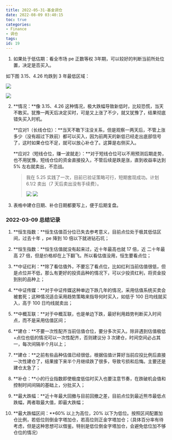 ```yaml
---
title: 2022-05-31-基金调仓
date: 2022-08-09 03:40:15
toc: true
categories:
- Finance
- 调仓
tags:
id: 19
---
```


1. 如果处于低估期：看全市场 pe 正数等权 3年期，可以较好的判断当前所处位置，决定是否买入。

如下图 3.15、4.26 均跌到 3 年最低区域：

![](https://img.arctee.cn/one/202205312218544.png)

<!--more-->

![](https://img.arctee.cn/one/202205312219215.png)

2. **情况：**像 3.15、4.26 这种情况，极大跌幅导致新低时，比较恐慌，当天不敢买。犹豫一两天后决定买时，可是又上涨了不少，就又犹豫了，结果彻底错失买入时机。

   **应对1（长线仓位）：**当天不敢下注没关系，但是观察一两天后，不管上涨多少（没有超过下跌前）都可以买入，因为前两天的新低已经走出底部信号了，这时如果仓位不足，就可以放心补仓了。这算是右侧买入。

   **应对2（短线仓位，赚一波就走）：**对于短线仓位可以不用预测后期走势，也不用犹豫，短线仓位的资金直接投入，不管后续是跌是涨，直到收益率达到 5% 左右就卖出，不恋战。

   > 我在 5.25 实践了一次，目前已验证策略可行，短期套现成功。计划 6.1/2 卖出（7 天后卖出没有手续费）。
   >
   > ![](https://img.arctee.cn/one/202205312158124.jpg)
   > ![](https://img.arctee.cn/one/202205312200033.jpg)

3. 表格中建仓日期、补仓日期都要写上，便于后期复盘。


### 2022-03-09 总结记录

1. **恒生指数：**恒生估值百分位已失去参考意义，目前点位处于极其低估区间，过去十年 ，pe 降到 10 倍以下就进钻石坑；

2. **恒生指数：**恒生估值就没有起来过，近十年最高也就 17 倍，近 二十年最高 27 倍，但是价格却在上下翻飞。所以看估值没用，恒生要看点位；
   
3. **中证红利：**除了看估值外，不要忘了看点位，比如红利当前估值很低，但是点位并不低，那么有更好的投资品种的情况下，可以少投资红利，将资金投到别的品种上；
   
4. **中证传媒：**对于中证传媒这种单边下跌几年的情况，采用估值系统买卖会被套死；这种情况适合采用趋势策略来指导何时买入，如低于 100 日均线就买入，高于 100 日均线就卖出；
   
5. **中概互联：**对于中概互联，也是单边下跌，最好利用趋势判断买入时间点，而不是采用估值区间；

6. **建仓：**不要一次性配齐当前估值仓位，要分多次买入。除非遇到估值极低+点位也低的情况可以一次性配齐，否则建议分 3 次建仓，时间空间必占其一，每次间隔半个月以上；

7. **建仓：**之前有些品种估值已经很低，根据估值计算好当前应投比例后直接一次性建仓了，结果接下来半个月继续跌了很多，导致亏损和后悔。主要还是建仓太急了；
   
8. **补仓：**小的行业指数即使极度低估时买入也要注意节奏，在跌破机会值和控制时间间隔的基础上，分批买入；
   
9.  **最大跌幅：**近十年最大回撤与目前回撤之差，目前点位到最近熊市最低点跌幅，两者取最大值，即最大跌幅；
    
10. **最大跌幅区间：**60% 以上为高位，20% 以下为低位。按照区间配置加仓比例，若低位则倒金字塔加仓，若高位则正金字塔加仓；（具体百分率有待考虑，但是这种思想可以借鉴。特别是低位倒金字塔加仓，会避免低位加不够仓位的情况）
